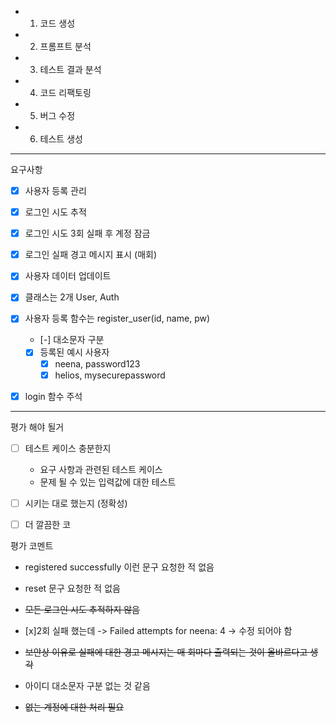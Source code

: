 
- 1. 코드 생성
- 2. 프롬프트 분석
- 3. 테스트 결과 분석
- 4. 코드 리팩토링
- 5. 버그 수정
- 6. 테스트 생성


---

요구사항
- [x] 사용자 등록 관리
- [x] 로그인 시도 추적
- [x] 로그인 시도 3회 실패 후 계정 잠금
- [x] 로그인 실패 경고 메시지 표시 (매회)
- [x] 사용자 데이터 업데이트

- [x] 클래스는 2개 User, Auth
- [x] 사용자 등록 함수는 register_user(id, name, pw)
	- [-] 대소문자 구분
	- [x] 등록된 예시 사용자
		- [x] neena, password123
		- [x] helios, mysecurepassword
- [x] login 함수 주석


---

평가 해야 될거
- [ ] 테스트 케이스 충분한지
	- 요구 사항과 관련된 테스트 케이스
	- 문제 될 수 있는 입력값에 대한 테스트
- [ ] 시키는 대로 했는지 (정확성)
- [ ] 더 깔끔한 코


평가 코멘트
- registered successfully 이런 문구 요청한 적 없음
- reset 문구 요청한 적 없음

- ~~모든 로그인 시도 추적하지 않음~~
- [x]2회 실패 했는데 -> Failed attempts for neena: 4 -> 수정 되어야 함

- ~~보안상 이유로 실패에 대한 경고 메시지는 매 회마다 출력되는 것이 올바르다고 생각~~

- 아이디 대소문자 구분 없는 것 같음

- ~~없는 계정에 대한 처리 필요~~